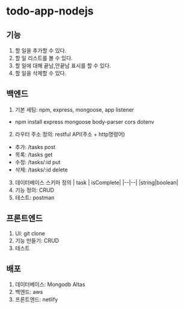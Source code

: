 # todo-app-nodejs

## 기능

1. 할 일을 추가할 수 있다.
2. 할 일 리스트를 볼 수 있다.
3. 할 일에 대해 끝남,안끝남 표시를 할 수 있다.
4. 할 일을 삭제할 수 있다.

## 백엔드

1. 기본 세팅: npm, express, mongoose, app listener

- npm install express mongoose body-parser cors dotenv

2. 라우터 주소 정의: restful API(주소 + http명령어)

- 추가: /tasks post
- 목록: /tasks get
- 수정: /tasks/:id put
- 삭제: /tasks/:id delete

3. 데이터베이스 스키마 정의
   | task | isComplete|
   |--|--|
   |string|boolean|
4. 기능 정의: CRUD
5. 테스트: postman

## 프론트엔드

1. UI: git clone
2. 기능 만들기: CRUD
3. 테스트

## 배포

1. 데이터베이스: Mongodb Altas
2. 백엔드: aws
3. 프론트엔드: netlify
